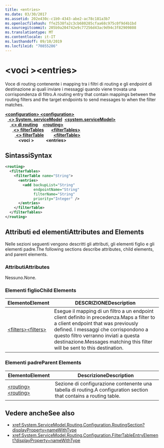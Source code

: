 ```yaml
---
title: <entries>
ms.date: 03/30/2017
ms.assetid: 202e430c-c1b9-4343-abe2-ac78c181a3b7
ms.openlocfilehash: ffe2538fa2c3cb680285cfaa68c975c0f9d4b1bd
ms.sourcegitcommit: 205b9a204742e9c77256d43ac9d94c3f82909808
ms.translationtype: MT
ms.contentlocale: it-IT
ms.lasthandoff: 09/10/2019
ms.locfileid: "70855286"
---
```

# <a name="entries"></a><span data-ttu-id="2c007-101">\<voci ></span><span class="sxs-lookup"><span data-stu-id="2c007-101">\<entries></span></span>
<span data-ttu-id="2c007-102">Voce di routing contenente i mapping tra i filtri di routing e gli endpoint di destinazione ai quali inviare i messaggi quando viene trovata una corrispondenza di filtro.</span><span class="sxs-lookup"><span data-stu-id="2c007-102">A routing entry that contain mappings between the routing filters and the target endpoints to send messages to when the filter matches.</span></span>  
  
<span data-ttu-id="2c007-103">[ **\<configuration>** ](../configuration-element.md)</span><span class="sxs-lookup"><span data-stu-id="2c007-103">[**\<configuration>**](../configuration-element.md)</span></span>\
<span data-ttu-id="2c007-104">&nbsp;&nbsp;[ **\<> System. serviceModel**](system-servicemodel.md)</span><span class="sxs-lookup"><span data-stu-id="2c007-104">&nbsp;&nbsp;[**\<system.serviceModel>**](system-servicemodel.md)</span></span>\
<span data-ttu-id="2c007-105">&nbsp;&nbsp;&nbsp;&nbsp;[ **\<> di routing**](routing.md)</span><span class="sxs-lookup"><span data-stu-id="2c007-105">&nbsp;&nbsp;&nbsp;&nbsp;[**\<routing>**](routing.md)</span></span>\
<span data-ttu-id="2c007-106">&nbsp;&nbsp;&nbsp;&nbsp;&nbsp;&nbsp;[ **\<> filterTables**](filtertables.md)</span><span class="sxs-lookup"><span data-stu-id="2c007-106">&nbsp;&nbsp;&nbsp;&nbsp;&nbsp;&nbsp;[**\<filterTables>**](filtertables.md)</span></span>\
<span data-ttu-id="2c007-107">&nbsp;&nbsp;&nbsp;&nbsp;&nbsp;&nbsp;&nbsp;&nbsp;[ **\<> filterTable**](filtertable.md)</span><span class="sxs-lookup"><span data-stu-id="2c007-107">&nbsp;&nbsp;&nbsp;&nbsp;&nbsp;&nbsp;&nbsp;&nbsp;[**\<filterTable>**](filtertable.md)</span></span>\
<span data-ttu-id="2c007-108">&nbsp;&nbsp;&nbsp;&nbsp;&nbsp;&nbsp;&nbsp;&nbsp;&nbsp;&nbsp; **\<voci >**</span><span class="sxs-lookup"><span data-stu-id="2c007-108">&nbsp;&nbsp;&nbsp;&nbsp;&nbsp;&nbsp;&nbsp;&nbsp;&nbsp;&nbsp;**\<entries>**</span></span>  
  
## <a name="syntax"></a><span data-ttu-id="2c007-109">Sintassi</span><span class="sxs-lookup"><span data-stu-id="2c007-109">Syntax</span></span>  
  
```xml  
<routing>
  <filterTables>
    <filterTable name="String">
      <entries>
        <add backupList="String"
             endpointName="String"
             filterName="String"
             priority="Integer" />
      </entries>
    </filterTable>
  </filterTables>
</routing>
```  
  
## <a name="attributes-and-elements"></a><span data-ttu-id="2c007-110">Attributi ed elementi</span><span class="sxs-lookup"><span data-stu-id="2c007-110">Attributes and Elements</span></span>  
 <span data-ttu-id="2c007-111">Nelle sezioni seguenti vengono descritti gli attributi, gli elementi figlio e gli elementi padre.</span><span class="sxs-lookup"><span data-stu-id="2c007-111">The following sections describe attributes, child elements, and parent elements.</span></span>  
  
### <a name="attributes"></a><span data-ttu-id="2c007-112">Attributi</span><span class="sxs-lookup"><span data-stu-id="2c007-112">Attributes</span></span>  
 <span data-ttu-id="2c007-113">Nessuno.</span><span class="sxs-lookup"><span data-stu-id="2c007-113">None.</span></span>  
  
### <a name="child-elements"></a><span data-ttu-id="2c007-114">Elementi figlio</span><span class="sxs-lookup"><span data-stu-id="2c007-114">Child Elements</span></span>  
  
|<span data-ttu-id="2c007-115">Elemento</span><span class="sxs-lookup"><span data-stu-id="2c007-115">Element</span></span>|<span data-ttu-id="2c007-116">DESCRIZIONE</span><span class="sxs-lookup"><span data-stu-id="2c007-116">Description</span></span>|  
|-------------|-----------------|  
|[<span data-ttu-id="2c007-117">\<filters></span><span class="sxs-lookup"><span data-stu-id="2c007-117">\<filters></span></span>](filters-of-routing.md)|<span data-ttu-id="2c007-118">Esegue il mapping di un filtro a un endpoint client definito in precedenza.</span><span class="sxs-lookup"><span data-stu-id="2c007-118">Maps a filter to a client endpoint that was previously defined.</span></span> <span data-ttu-id="2c007-119">I messaggi che corrispondono a questo filtro verranno inviati a questa destinazione.</span><span class="sxs-lookup"><span data-stu-id="2c007-119">Messages matching this filter will be sent to this destination.</span></span>|  
  
### <a name="parent-elements"></a><span data-ttu-id="2c007-120">Elementi padre</span><span class="sxs-lookup"><span data-stu-id="2c007-120">Parent Elements</span></span>  
  
|<span data-ttu-id="2c007-121">Elemento</span><span class="sxs-lookup"><span data-stu-id="2c007-121">Element</span></span>|<span data-ttu-id="2c007-122">Descrizione</span><span class="sxs-lookup"><span data-stu-id="2c007-122">Description</span></span>|  
|-------------|-----------------|  
|[<span data-ttu-id="2c007-123">\<routing></span><span class="sxs-lookup"><span data-stu-id="2c007-123">\<routing></span></span>](routing.md)|<span data-ttu-id="2c007-124">Sezione di configurazione contenente una tabella di routing.</span><span class="sxs-lookup"><span data-stu-id="2c007-124">A configuration section that contains a routing table.</span></span>|  
  
## <a name="see-also"></a><span data-ttu-id="2c007-125">Vedere anche</span><span class="sxs-lookup"><span data-stu-id="2c007-125">See also</span></span>

- <xref:System.ServiceModel.Routing.Configuration.RoutingSection?displayProperty=nameWithType>
- <xref:System.ServiceModel.Routing.Configuration.FilterTableEntryElement?displayProperty=nameWithType>

